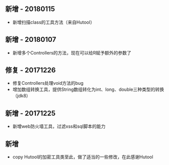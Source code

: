 ## 新增 - 20180115
+ 新增扫描class的工具方法（来自Hutool）
## 新增 - 20180107
+ 新增多个Controllers的方法，现在可以给R赋予额外的参数了
## 修复 - 20171226
+ 修复Controllers处理void方法的bug
+ 增加数组转换工具，提供String数组转化为int、long、double三种类型的转换（jdk8）
## 新增 - 20171225
+ 新增web防火墙工具，过滤xss和sql脚本的能力
## 新增
+ copy Hutool的加密工具类至此，做了适当的一些修改，在此感谢Hutool